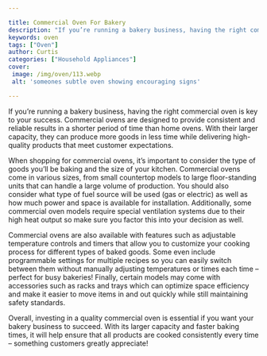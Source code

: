 ```yaml
---

title: Commercial Oven For Bakery
description: "If you’re running a bakery business, having the right commercial oven is key to your success. Commercial ovens are designed to pro...keep reading to learn"
keywords: oven
tags: ["Oven"]
author: Curtis
categories: ["Household Appliances"]
cover: 
 image: /img/oven/113.webp
 alt: 'someones subtle oven showing encouraging signs'

---
```


If you’re running a bakery business, having the right commercial oven is key to your success. Commercial ovens are designed to provide consistent and reliable results in a shorter period of time than home ovens. With their larger capacity, they can produce more goods in less time while delivering high-quality products that meet customer expectations.

When shopping for commercial ovens, it’s important to consider the type of goods you’ll be baking and the size of your kitchen. Commercial ovens come in various sizes, from small countertop models to large floor-standing units that can handle a large volume of production. You should also consider what type of fuel source will be used (gas or electric) as well as how much power and space is available for installation. Additionally, some commercial oven models require special ventilation systems due to their high heat output so make sure you factor this into your decision as well.

Commercial ovens are also available with features such as adjustable temperature controls and timers that allow you to customize your cooking process for different types of baked goods. Some even include programmable settings for multiple recipes so you can easily switch between them without manually adjusting temperatures or times each time – perfect for busy bakeries! Finally, certain models may come with accessories such as racks and trays which can optimize space efficiency and make it easier to move items in and out quickly while still maintaining safety standards. 

Overall, investing in a quality commercial oven is essential if you want your bakery business to succeed. With its larger capacity and faster baking times, it will help ensure that all products are cooked consistently every time – something customers greatly appreciate!
